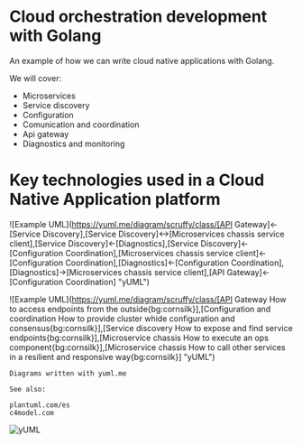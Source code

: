 # Cloud orchestration development with Golang

An example of how we can write cloud native applications with Golang.

We will cover:

* Microservices
* Service discovery
* Configuration
* Comunication and coordination
* Api gateway
* Diagnostics and monitoring 

# Key technologies used in a Cloud Native Application platform



![Example UML](https://yuml.me/diagram/scruffy/class/[API Gateway]<-[Service Discovery],[Service Discovery]<->[Microservices chassis service client],[Service Discovery]<-[Diagnostics],[Service Discovery]<-[Configuration Coordination],[Microservices chassis service client]<-[Configuration Coordination],[Diagnostics]<-[Configuration Coordination],[Diagnostics]->[Microservices chassis service client],[API Gateway]<-[Configuration Coordination] "yUML")

![Example UML](https://yuml.me/diagram/scruffy/class/[API Gateway    How to access endpoints from the outside{bg:cornsilk}],[Configuration and coordination    How to provide cluster whide configuration and consensus{bg:cornsilk}],[Service discovery    How to expose and find service endpoints{bg:cornsilk}],[Microservice chassis    How to execute an ops component{bg:cornsilk}],[Microservice chassis    How to call other services in a resilient and responsive way{bg:cornsilk}] "yUML")


````
Diagrams written with yuml.me

See also:

plantuml.com/es
c4model.com
````

![](http://yuml.me/diagram/scruffy/class/[Customer]<>1->*[Order] "yUML")
